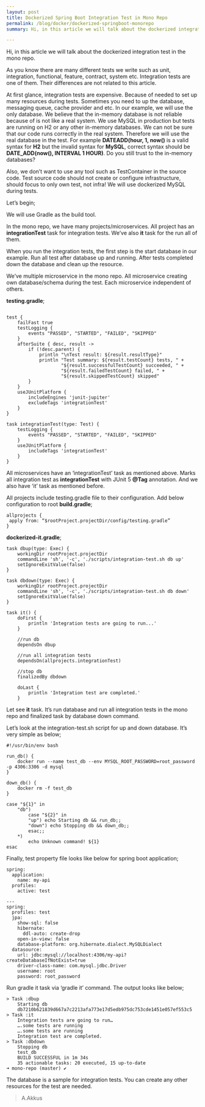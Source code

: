 ```yaml
---
layout: post
title: Dockerized Spring Boot Integration Test in Mono Repo
permalink: /blog/docker/dockerized-springboot-monorepo
summary: Hi, in this article we will talk about the dockerized integration test in the mono repo. As you know there are many different tests we write such as unit, integration, functional, feature, contract, system etc. Integration tests are one of them. Their differences are not related to this article.

---
```


Hi, in this article we will talk about the dockerized integration test in the mono repo.

As you know there are many different tests we write such as unit, integration, functional, feature, contract, system etc. Integration tests are one of them. Their differences are not related to this article.

At first glance, integration tests are expensive. Because of needed to set up many resources during tests. 
Sometimes you need to up the database, messaging queue, cache provider and etc. In our example, we will use the only database. 
We believe that the in-memory database is not reliable because of is not like a real system. 
We use MySQL in production but tests are running on H2 or any other in-memory databases. We can not be sure that our code runs correctly in the real system. 
Therefore we will use the real database in the test. For example **DATEADD(hour, 1, now()** is a valid syntax for **H2** but the invalid syntax for **MySQL**, correct syntax should be **DATE_ADD(now(), INTERVAL 1 HOUR)**. 
Do you still trust to the in-memory databases?

Also, we don’t want to use any tool such as TestContainer in the source code. Test source code should not create or configure infrastructure, should focus to only own test, not infra! We will use dockerized MySQL during tests.

Let’s begin;

We will use Gradle as the build tool.

In the mono repo, we have many projects/microservices. All project has an **integrationTest** task for integration tests. We’ve also **it** task for the run all of them.

When you run the integration tests, the first step is the start database in our example. Run all test after database up and running. After tests completed down the database and clean up the resource.

We’ve multiple microservice in the mono repo. All microservice creating own database/schema during the test. Each microservice independent of others.


**testing.gradle**;

```

test {
    failFast true
    testLogging {
        events "PASSED", "STARTED", "FAILED", "SKIPPED"
    }
    afterSuite { desc, result ->
        if (!desc.parent) {
            println "\nTest result: ${result.resultType}"
            println "Test summary: ${result.testCount} tests, " +
                    "${result.successfulTestCount} succeeded, " +
                    "${result.failedTestCount} failed, " +
                    "${result.skippedTestCount} skipped"
        }
    }
    useJUnitPlatform {
        includeEngines 'junit-jupiter'
        excludeTags 'integrationTest'
    }
}

task integrationTest(type: Test) {
    testLogging {
        events "PASSED", "STARTED", "FAILED", "SKIPPED"
    }
    useJUnitPlatform {
        includeTags 'integrationTest'
    }
}
```

All microservices have an ‘integrationTest’ task as mentioned above. Marks all integration test as **integrationTest** with JUnit 5 **@Tag** annotation. And we also have ‘it’ task as mentioned before.

All projects include testing.gradle file to their configuration. Add below configuration to root **build.gradle**;
```
allprojects {
 apply from: “$rootProject.projectDir/config/testing.gradle”
}
```

**dockerized-it.gradle**;
```
task dbup(type: Exec) {
    workingDir rootProject.projectDir
    commandLine 'sh', '-c', './scripts/integration-test.sh db up'
    setIgnoreExitValue(false)
}

task dbdown(type: Exec) {
    workingDir rootProject.projectDir
    commandLine 'sh', '-c', './scripts/integration-test.sh db down'
    setIgnoreExitValue(false)
}

task it() {
    doFirst {
        println 'Integration tests are going to run...'
    }

    //run db
    dependsOn dbup

    //run all integration tests
    dependsOn(allprojects.integrationTest)

    //stop db
    finalizedBy dbdown

    doLast {
        println 'Integration test are completed.'
    }

```

Let see **it** task. It’s run database and run all integration tests in the mono repo and finalized task by database down command.

Let’s look at the integration-test.sh script for up and down database. It’s very simple as below;

```
#!/usr/bin/env bash

run_db() {
    docker run --name test_db --env MYSQL_ROOT_PASSWORD=root_password -p 4306:3306 -d mysql
}

down_db() {
    docker rm -f test_db
}

case "${1}" in
    "db")
        case "${2}" in
        "up") echo Starting db && run_db;;
        "down") echo Stopping db && down_db;;
        esac;;
    *)
        echo Unknown command! ${1}
esac
```

Finally, test property file looks like below for spring boot application;
```
spring:
  application:
    name: my-api
  profiles:
    active: test

---
spring:
  profiles: test
  jpa:
    show-sql: false
    hibernate:
      ddl-auto: create-drop
    open-in-view: false
    database-platform: org.hibernate.dialect.MySQLDialect
  datasource:
    url: jdbc:mysql://localhost:4306/my-api?createDatabaseIfNotExist=true
    driver-class-name: com.mysql.jdbc.Driver
    username: root
    password: root_password
```

Run gradle it task via ‘gradle it’ command. The output looks like below;

```
> Task :dbup
    Starting db
    db7210b621839d667a7c2213afa773e17d5edb975dc753cde1451e057ef553c5
> Task :it
    Integration tests are going to run…
    ….some tests are running
    ….some tests are running
    Integration test are completed.
> Task :dbdown
    Stopping db
    test_db
    BUILD SUCCESSFUL in 1m 34s
    35 actionable tasks: 20 executed, 15 up-to-date
➜ mono-repo (master) ✔
```

The database is a sample for integration tests. You can create any other resources for the test are needed.

> A.Akkus